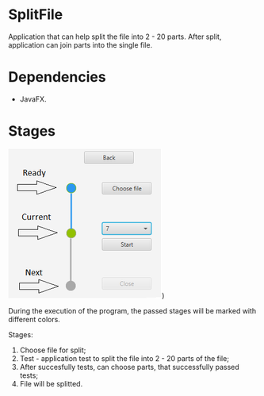 # SplitFile

Application that can help split the file into 2 - 20 parts. After split, application can join parts into the single file.

# Dependencies
- JavaFX.

# Stages
![alt text](https://raw.githubusercontent.com/Hoppering/SplitFile/master/Stages%20of%20Split.png))

During the execution of the program, the passed stages will be marked with different colors.

Stages:
1. Choose file for split;
2. Test - application test to split the file into 2 - 20 parts of the file; 
3. After succesfully tests, can choose parts, that successfully passed tests;
4. File will be splitted.
